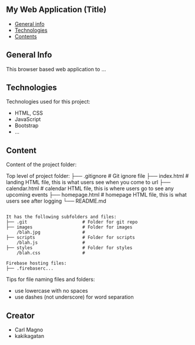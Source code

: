 ## My Web Application (Title)

* [General info](#general-info)
* [Technologies](#technologies)
* [Contents](#content)

## General Info
This browser based web application to ...
	
## Technologies
Technologies used for this project:
* HTML, CSS
* JavaScript
* Bootstrap 
* ...
	
## Content
Content of the project folder:


 Top level of project folder: 
├── .gitignore               # Git ignore file
├── index.html               # landing HTML file, this is what users see when you come to url
├── calendar.html            # calendar HTML file, this is where users go to see any upcoming events
├── homepage.html            # homepage HTML file, this is what users see after logging
└── README.md

```

It has the following subfolders and files:
├── .git                     # Folder for git repo
├── images                   # Folder for images
    /blah.jpg                # 
├── scripts                  # Folder for scripts
    /blah.js                 # 
├── styles                   # Folder for styles
    /blah.css                # 

Firebase hosting files: 
├── .firebaserc...

```

Tips for file naming files and folders:
* use lowercase with no spaces
* use dashes (not underscore) for word separation

## Creator
* Carl Magno
* kakikagatan

